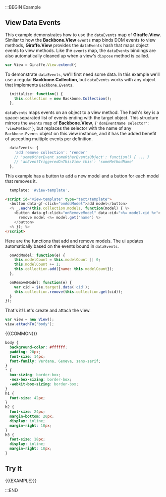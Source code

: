 :::BEGIN Example


## View Data Events

This example demonstrates how to use the `dataEvents` map of **Giraffe.View**. Similar to how the **Backbone.View** `events` map binds DOM events to view methods, **Giraffe.View** provides the `dataEvents` hash that maps object events to view methods. Like the `events` map, the `dataEvents` bindings are also automatically cleaned up when a view's `dispose` method is called.
```js
var View = Giraffe.View.extend({
```

To demonstrate `dataEvents`, we'll first need some data. In this example we'll use a regular **Backbone.Collection**,
but `dataEvents` works with any object that implements `Backbone.Events`.
```js
  initialize: function() {
    this.collection = new Backbone.Collection();
  },
```

`dataEvents` maps events on an object to a view method. The hash's key is a space-separated list of events ending with the target object. This structure mirrors the `events` map of **Backbone.View**, `{'domEventName selector': 'viewMethod'}`,
but replaces the selector with the name of any `Backbone.Events` object on this view instance, and it has the added benefit of accepting multiple events per definition.
```js
  dataEvents: {
    'add remove collection': 'render'
    // 'someOtherEvent someOtherEventsObject': function() { ... }
    // 'anEventTriggeredOnThisView this': 'someMethodName'
  },
```

This example has a button to add a new model and a button for each model that removes it.
```js
  template: '#view-template',
```

```html
<script id="view-template" type="text/template">
  <button data-gf-click="onAddModel">add model</button>
  <% _.each(this.collection.models, function(model) { %>
    <button data-gf-click="onRemoveModel" data-cid="<%= model.cid %>">
      remove model <%= model.get("name") %>
    </button>
  <% }); %>
</script>
```

Here are the functions that add and remove models. The ui updates automatically based on the events bound in `dataEvents`.
```js
  onAddModel: function(e) {
    this.modelCount = this.modelCount || 0;
    this.modelCount += 1;
    this.collection.add({name: this.modelCount});
  },

  onRemoveModel: function(e) {
    var cid = $(e.target).data('cid');
    this.collection.remove(this.collection.get(cid));
  }
});
```

That's it! Let's create and attach the view.

```js
var view = new View();
view.attachTo('body');
```

{{{COMMON}}}

```css --hide
body {
  background-color: #ffffff;
  padding: 20px;
  font-size: 14px;
  font-family: Verdana, Geneva, sans-serif;
}
* {
  box-sizing: border-box;
  -moz-box-sizing: border-box;
  -webkit-box-sizing: border-box;
}
h1 {
  font-size: 42px;
}
h2 {
  font-size: 24px;
  margin-bottom: 20px;
  display: inline;
  margin-right: 10px;
}
h3 {
  font-size: 18px;
  display: inline;
  margin-right: 10px;
}
```


## Try It

{{{EXAMPLE}}}



:::END
